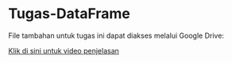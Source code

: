 # Tugas-DataFrame

File tambahan untuk tugas ini dapat diakses melalui Google Drive:

[Klik di sini untuk video penjelasan](https://drive.google.com/file/d/1CaPDfbOhsH9amkSJf14XhcYm-ucCP4yB/view?usp=sharing)
